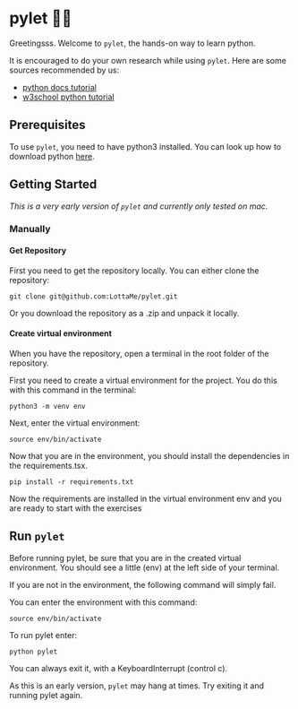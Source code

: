 # pylet 🐍🤍

Greetingsss. Welcome to `pylet`, the hands-on way to learn python.

It is encouraged to do your own research while using `pylet`. Here are some sources recommended by us:

- [python docs tutorial](https://docs.python.org/3/tutorial/index.html)
- [w3school python tutorial](https://www.w3schools.com/python/)

## Prerequisites

To use `pylet`, you need to have python3 installed.
You can look up how to download python [here](https://www.python.org/downloads/).

## Getting Started

_This is a very early version of `pylet` and currently only tested on mac._

### Manually

#### Get Repository

First you need to get the repository locally.
You can either clone the repository:

```
git clone git@github.com:LottaMe/pylet.git
```

Or you download the repository as a .zip and unpack it locally.

#### Create virtual environment

When you have the repository, open a terminal in the root folder of the repository.

First you need to create a virtual environment for the project. You do this with this command in the terminal:

```
python3 -m venv env
```

Next, enter the virtual environment:

```
source env/bin/activate
```

Now that you are in the environment, you should install the dependencies in the requirements.tsx.

```
pip install -r requirements.txt
```

Now the requirements are installed in the virtual environment env and you are ready to start with the exercises

## Run `pylet`

Before running pylet, be sure that you are in the created virtual environment. You should see a little (env) at the left side of your terminal.

If you are not in the environment, the following command will simply fail.

You can enter the environment with this command:

```
source env/bin/activate
```

To run pylet enter:

```
python pylet
```

You can always exit it, with a KeyboardInterrupt (control c).

As this is an early version, `pylet` may hang at times. Try exiting it and running pylet again.
